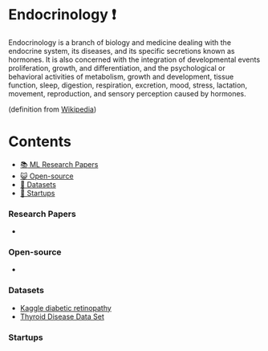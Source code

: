 # Endocrinology :heavy_exclamation_mark:

Endocrinology is a branch of biology and medicine dealing with the endocrine system, its diseases, and its specific secretions known as hormones. It is also concerned with the integration of developmental events proliferation, growth, and differentiation, and the psychological or behavioral activities of metabolism, growth and development, tissue function, sleep, digestion, respiration, excretion, mood, stress, lactation, movement, reproduction, and sensory perception caused by hormones. 

(definition from [Wikipedia](https://en.wikipedia.org/wiki/Endocrinology))

# Contents 
- [:books: ML Research Papers](#research-papers)
- [:smiley_cat: Open-source](#open-source)
- [:notebook: Datasets](#datasets)
- [:eyes: Startups](#startups)

### Research Papers
- 
### Open-source
- 
### Datasets
- [Kaggle diabetic retinopathy](https://www.kaggle.com/c/diabetic-retinopathy-detection)
- [Thyroid Disease Data Set](https://archive.ics.uci.edu/ml/datasets/Thyroid+Disease)

### Startups
